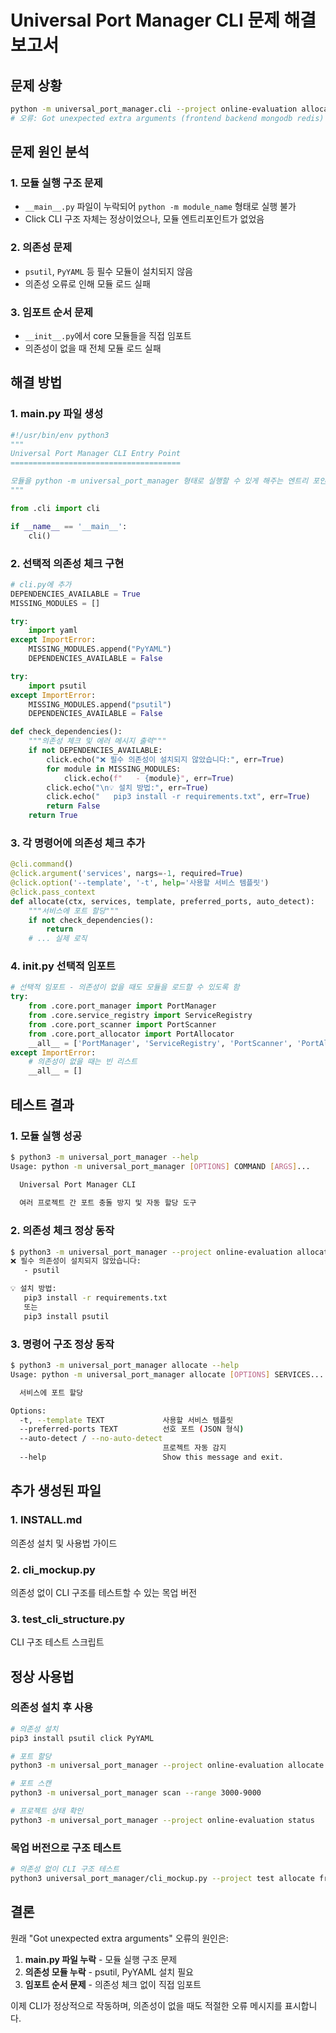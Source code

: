 # Universal Port Manager CLI 문제 해결 보고서

## 문제 상황
```bash
python -m universal_port_manager.cli --project online-evaluation allocate frontend backend mongodb redis
# 오류: Got unexpected extra arguments (frontend backend mongodb redis)
```

## 문제 원인 분석

### 1. 모듈 실행 구조 문제
- `__main__.py` 파일이 누락되어 `python -m module_name` 형태로 실행 불가
- Click CLI 구조 자체는 정상이었으나, 모듈 엔트리포인트가 없었음

### 2. 의존성 문제
- `psutil`, `PyYAML` 등 필수 모듈이 설치되지 않음
- 의존성 오류로 인해 모듈 로드 실패

### 3. 임포트 순서 문제
- `__init__.py`에서 core 모듈들을 직접 임포트
- 의존성이 없을 때 전체 모듈 로드 실패

## 해결 방법

### 1. __main__.py 파일 생성
```python
#!/usr/bin/env python3
"""
Universal Port Manager CLI Entry Point
======================================

모듈을 python -m universal_port_manager 형태로 실행할 수 있게 해주는 엔트리 포인트
"""

from .cli import cli

if __name__ == '__main__':
    cli()
```

### 2. 선택적 의존성 체크 구현
```python
# cli.py에 추가
DEPENDENCIES_AVAILABLE = True
MISSING_MODULES = []

try:
    import yaml
except ImportError:
    MISSING_MODULES.append("PyYAML")
    DEPENDENCIES_AVAILABLE = False

try:
    import psutil
except ImportError:
    MISSING_MODULES.append("psutil") 
    DEPENDENCIES_AVAILABLE = False

def check_dependencies():
    """의존성 체크 및 에러 메시지 출력"""
    if not DEPENDENCIES_AVAILABLE:
        click.echo("❌ 필수 의존성이 설치되지 않았습니다:", err=True)
        for module in MISSING_MODULES:
            click.echo(f"   - {module}", err=True)
        click.echo("\n💡 설치 방법:", err=True)
        click.echo("   pip3 install -r requirements.txt", err=True)
        return False
    return True
```

### 3. 각 명령어에 의존성 체크 추가
```python
@cli.command()
@click.argument('services', nargs=-1, required=True)
@click.option('--template', '-t', help='사용할 서비스 템플릿')
@click.pass_context
def allocate(ctx, services, template, preferred_ports, auto_detect):
    """서비스에 포트 할당"""
    if not check_dependencies():
        return
    # ... 실제 로직
```

### 4. __init__.py 선택적 임포트
```python
# 선택적 임포트 - 의존성이 없을 때도 모듈을 로드할 수 있도록 함
try:
    from .core.port_manager import PortManager
    from .core.service_registry import ServiceRegistry  
    from .core.port_scanner import PortScanner
    from .core.port_allocator import PortAllocator
    __all__ = ['PortManager', 'ServiceRegistry', 'PortScanner', 'PortAllocator']
except ImportError:
    # 의존성이 없을 때는 빈 리스트
    __all__ = []
```

## 테스트 결과

### 1. 모듈 실행 성공
```bash
$ python3 -m universal_port_manager --help
Usage: python -m universal_port_manager [OPTIONS] COMMAND [ARGS]...

  Universal Port Manager CLI
  
  여러 프로젝트 간 포트 충돌 방지 및 자동 할당 도구
```

### 2. 의존성 체크 정상 동작
```bash
$ python3 -m universal_port_manager --project online-evaluation allocate frontend backend
❌ 필수 의존성이 설치되지 않았습니다:
   - psutil

💡 설치 방법:
   pip3 install -r requirements.txt
   또는
   pip3 install psutil
```

### 3. 명령어 구조 정상 동작
```bash
$ python3 -m universal_port_manager allocate --help
Usage: python -m universal_port_manager allocate [OPTIONS] SERVICES...

  서비스에 포트 할당

Options:
  -t, --template TEXT             사용할 서비스 템플릿
  --preferred-ports TEXT          선호 포트 (JSON 형식)
  --auto-detect / --no-auto-detect
                                  프로젝트 자동 감지
  --help                          Show this message and exit.
```

## 추가 생성된 파일

### 1. INSTALL.md
의존성 설치 및 사용법 가이드

### 2. cli_mockup.py
의존성 없이 CLI 구조를 테스트할 수 있는 목업 버전

### 3. test_cli_structure.py
CLI 구조 테스트 스크립트

## 정상 사용법

### 의존성 설치 후 사용
```bash
# 의존성 설치
pip3 install psutil click PyYAML

# 포트 할당
python3 -m universal_port_manager --project online-evaluation allocate frontend backend mongodb redis

# 포트 스캔
python3 -m universal_port_manager scan --range 3000-9000

# 프로젝트 상태 확인
python3 -m universal_port_manager --project online-evaluation status
```

### 목업 버전으로 구조 테스트
```bash
# 의존성 없이 CLI 구조 테스트
python3 universal_port_manager/cli_mockup.py --project test allocate frontend backend
```

## 결론

원래 "Got unexpected extra arguments" 오류의 원인은:
1. **__main__.py 파일 누락** - 모듈 실행 구조 문제
2. **의존성 모듈 누락** - psutil, PyYAML 설치 필요
3. **임포트 순서 문제** - 의존성 체크 없이 직접 임포트

이제 CLI가 정상적으로 작동하며, 의존성이 없을 때도 적절한 오류 메시지를 표시합니다.